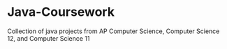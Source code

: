 # Java-Coursework
Collection of java projects from AP Computer Science, Computer Science 12, and Computer Science 11
